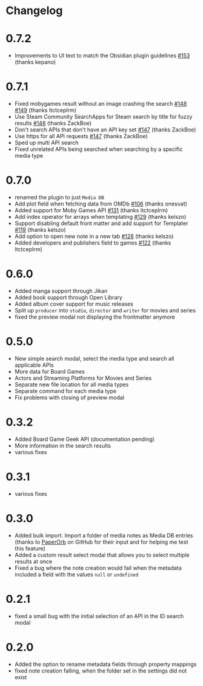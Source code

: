 # Changelog

# 0.7.2

- Improvements to UI text to match the Obsidian plugin guidelines [#153](https://github.com/mProjectsCode/obsidian-media-db-plugin/pull/153) (thanks kepano)

# 0.7.1

- Fixed mobygames result without an image crashing the search [#148](https://github.com/mProjectsCode/obsidian-media-db-plugin/issues/148) [#149](https://github.com/mProjectsCode/obsidian-media-db-plugin/pull/149) (thanks ltctceplrm)
- Use Steam Community SearchApps for Steam search by title for fuzzy results [#146](https://github.com/mProjectsCode/obsidian-media-db-plugin/pull/146) (thanks ZackBoe)
- Don't search APIs that don't have an API key set [#147](https://github.com/mProjectsCode/obsidian-media-db-plugin/pull/147) (thanks ZackBoe)
- Use https for all API requests [#147](https://github.com/mProjectsCode/obsidian-media-db-plugin/pull/147) (thanks ZackBoe)
- Sped up multi API search
- Fixed unrelated APIs being searched when searching by a specific media type

# 0.7.0

- renamed the plugin to just `Media DB`
- Add plot field when fetching data from OMDb [#106](https://github.com/mProjectsCode/obsidian-media-db-plugin/pull/106) (thanks onesvat)
- Added support for Moby Games API [#131](https://github.com/mProjectsCode/obsidian-media-db-plugin/pull/131) (thanks ltctceplrm)
- Add index operator for arrays when templating [#129](https://github.com/mProjectsCode/obsidian-media-db-plugin/pull/129) (thanks kelszo)
- Support disabling default front matter and add support for Templater [#119](https://github.com/mProjectsCode/obsidian-media-db-plugin/pull/119) (thanks kelszo)
- Add option to open new note in a new tab [#128](https://github.com/mProjectsCode/obsidian-media-db-plugin/pull/128) (thanks kelszo)
- Added developers and publishers field to games [#122](https://github.com/mProjectsCode/obsidian-media-db-plugin/pull/122) (thanks ltctceplrm)

# 0.6.0

- Added manga support through Jikan
- Added book support through Open Library
- Added album cover support for music releases
- Split up `producer` into `studio`, `director` and `writer` for movies and series
- fixed the preview modal not displaying the frontmatter anymore

# 0.5.0

- New simple search modal, select the media type and search all applicable APIs
- More data for Board Games
- Actors and Streaming Platforms for Movies and Series
- Separate new file location for all media types
- Separate command for each media type
- Fix problems with closing of preview modal

# 0.3.2

- Added Board Game Geek API (documentation pending)
- More information in the search results
- various fixes

# 0.3.1

- various fixes

# 0.3.0

- Added bulk import. Import a folder of media notes as Media DB entries (thanks to [PaperOrb](https://github.com/PaperOrb) on GitHub for their input and for helping me test this feature)
- Added a custom result select modal that allows you to select multiple results at once
- Fixed a bug where the note creation would fail when the metadata included a field with the values `null` or `undefined`

# 0.2.1

- fixed a small bug with the initial selection of an API in the ID search modal

# 0.2.0

- Added the option to rename metadata fields through property mappings
- fixed note creation falling, when the folder set in the settings did not exist
